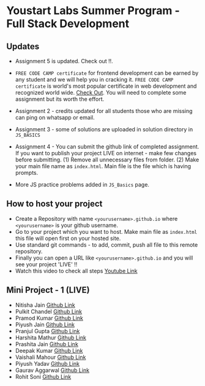 # Youstart Labs Summer Program - Full Stack Development

## Updates

* Assignment 5 is updated. Check out !!.
* `FREE CODE CAMP certificate` for frontend development can be earned by any student and we will help you in cracking it. `FREE CODE CAMP certificate` is world's most popular certificate in web development and recognized world wide. [Check Out](https://www.freecodecamp.org/map#Basic-Algorithm-Scripting). You will need to complete some assignment but its worth the effort.

* Assignment 2 - credits updated for all students those who are missing can ping on whatsapp or email.
* Assignment 3 - some of solutions are uploaded in solution directory in `JS_BASICS`
* Assignment 4 - You can submit the github link of completed assignment. If you want to publish your project LIVE on internet - make few changes before submitting. (1) Remove all unnecessary files from folder. (2) Make your main file name as `index.html`. Main file is the file which is having prompts.
* More JS practice problems added in `JS_Basics` page.

## How to host your project

* Create a Repository with name `<yourusername>.github.io` where `<yourusername>` is your github username.
* Go to your project which you want to host. Make main file as `index.html` this file will open first on your hosted site.
* Use standard git commands - to add, commit, push all file to this remote repository.
* Finally you can open a URL like `<yourusername>.github.io` and you will see your project 'LIVE' !!
* Watch this video to check all steps [Youtube Link](https://youtu.be/pRdELKJK1pw)



## Mini Project - 1  (LIVE)

* Nitisha Jain [Github Link](https://nitisha-jain.github.io/Photo_gram1.github.io)
* Pulkit Chandel [Github Link](https://pulkit22.github.io/)
* Pramod Kumar [Github Link](https://pramod-knight.github.io)
* Piyush Jain [Github Link](https://piyushjain78.github.io/dist/gallery.html)
* Pranjul Gupta [Github Link](https://pranjulgupta.github.io/)
* Harshita Mathur [Github Link](https://harshita1233.github.io/)
* Prashita Jain [Github Link](Prashita12.github.io)
* Deepak Kumar [Github Link](https://deepak-kumar31.github.io/gallery.html)
* Vaishali Mahour [Github Link](https://vaishali-mahour.github.io/)
* Piyush Yadav [Github Link](https://piyushyadav.github.io/)
* Gaurav Aggarwal [Github Link](https://agarwalgaurav1604.github.io/)
* Rohit Soni [Github Link](http://Ronny7.github.io)
